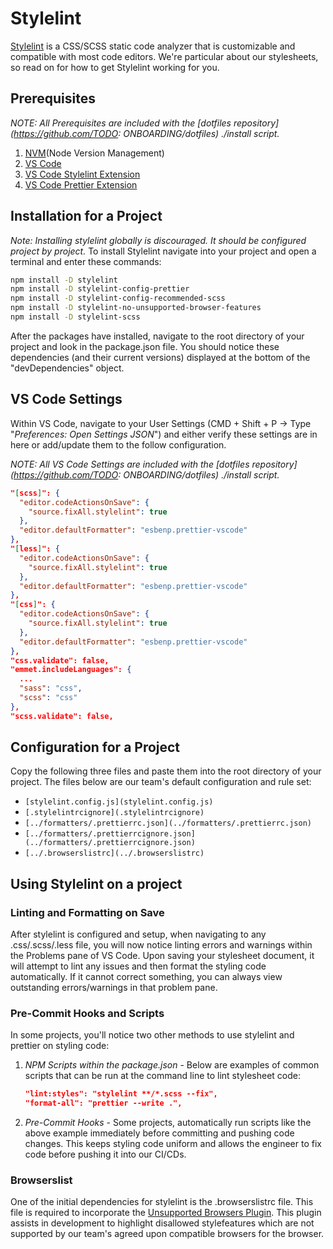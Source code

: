 # Stylelint

[Stylelint](https://stylelint.io/) is a CSS/SCSS static code analyzer that is customizable and compatible with most code editors. We're particular about our stylesheets, so read on for how to get Stylelint working for you.

## Prerequisites

_NOTE: All Prerequisites are included with the [dotfiles repository](<https://github.com/TODO>: ONBOARDING/dotfiles) ./install script._

1. [NVM](https://github.com/nvm-sh/nvm)(Node Version Management)
2. [VS Code](https://code.visualstudio.com/download)
3. [VS Code Stylelint Extension](https://marketplace.visualstudio.com/items?itemName=stylelint.vscode-stylelint)
4. [VS Code Prettier Extension](https://marketplace.visualstudio.com/items?itemName=esbenp.prettier-vscode)

## Installation for a Project

_*Note: Installing stylelint globally is discouraged. It should be configured
project by project.*_
To install Stylelint navigate into your project and open a terminal and enter these commands:

```bash
npm install -D stylelint
npm install -D stylelint-config-prettier
npm install -D stylelint-config-recommended-scss
npm install -D stylelint-no-unsupported-browser-features
npm install -D stylelint-scss
```

After the packages have installed, navigate to the root directory of your
project and look in the package.json file. You should notice these dependencies
(and their current versions) displayed at the bottom of the "devDependencies"
object.

## VS Code Settings

Within VS Code, navigate to your User Settings (CMD + Shift + P -> Type "_Preferences:
Open Settings JSON_") and either verify these settings are in here or add/update
them to the follow configuration.

_NOTE: All VS Code Settings are included with the [dotfiles repository](<https://github.com/TODO>: ONBOARDING/dotfiles) ./install script._

```json
"[scss]": {
  "editor.codeActionsOnSave": {
    "source.fixAll.stylelint": true
  },
  "editor.defaultFormatter": "esbenp.prettier-vscode"
},
"[less]": {
  "editor.codeActionsOnSave": {
    "source.fixAll.stylelint": true
  },
  "editor.defaultFormatter": "esbenp.prettier-vscode"
},
"[css]": {
  "editor.codeActionsOnSave": {
    "source.fixAll.stylelint": true
  },
  "editor.defaultFormatter": "esbenp.prettier-vscode"
},
"css.validate": false,
"emmet.includeLanguages": {
  ...
  "sass": "css",
  "scss": "css"
},
"scss.validate": false,
```

## Configuration for a Project

Copy the following three files and paste
them into the root directory of your project. The files below are our team's
default configuration and rule set:

- `[stylelint.config.js](stylelint.config.js)`
- `[.stylelintrcignore](.stylelintrcignore)`
- `[../formatters/.prettierrc.json](../formatters/.prettierrc.json)`
- `[../formatters/.prettierrcignore.json](../formatters/.prettierrcignore.json)`
- `[../.browserslistrc](../.browserslistrc)`

## Using Stylelint on a project

### Linting and Formatting on Save

After stylelint is configured and setup, when navigating to any .css/.scss/.less
file, you will now notice linting errors and warnings within the Problems pane
of VS Code. Upon saving your stylesheet document, it will attempt to lint any
issues and then format the styling code automatically. If it cannot correct
something, you can always view outstanding errors/warnings in that problem pane.

### Pre-Commit Hooks and Scripts

In some projects, you'll notice two other methods to use stylelint and prettier
on styling code:

1. _NPM Scripts within the package.json_ - Below are examples of common scripts
   that can be run at the command line to lint stylesheet code:

   ```json
   "lint:styles": "stylelint **/*.scss --fix",
   "format-all": "prettier --write .",
   ```

2. _Pre-Commit Hooks_ - Some projects, automatically run scripts like the above
   example immediately before committing and pushing code changes. This keeps
   styling code uniform and allows the engineer to fix code before pushing it
   into our CI/CDs.

### Browserslist

One of the initial dependencies for stylelint is the .browserslistrc file. This
file is required to incorporate the [Unsupported Browsers
Plugin](https://github.com/ismay/stylelint-no-unsupported-browser-features).
This plugin assists in development to highlight disallowed stylefeatures which
are not supported by our team's agreed upon compatible browsers for the browser.
